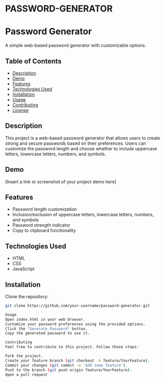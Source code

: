 # PASSWORD-GENERATOR
# Password Generator

A simple web-based password generator with customizable options.

## Table of Contents

- [Description](#description)
- [Demo](#demo)
- [Features](#features)
- [Technologies Used](#technologies-used)
- [Installation](#installation)
- [Usage](#usage)
- [Contributing](#contributing)
- [License](#license)

## Description

This project is a web-based password generator that allows users to create strong and secure passwords based on their preferences. Users can customize the password length and choose whether to include uppercase letters, lowercase letters, numbers, and symbols.

## Demo

[Insert a link or screenshot of your project demo here]

## Features

- Password length customization
- Inclusion/exclusion of uppercase letters, lowercase letters, numbers, and symbols
- Password strength indicator
- Copy to clipboard functionality

## Technologies Used

- HTML
- CSS
- JavaScript

## Installation

Clone the repository:

```bash
git clone https://github.com/your-username/password-generator.git

Usage
Open index.html in your web browser.
Customize your password preferences using the provided options.
Click the "Generate Password" button.
Copy the generated password to use it.

Contributing
Feel free to contribute to this project. Follow these steps:

Fork the project.
Create your feature branch (git checkout -b feature/YourFeature).
Commit your changes (git commit -m 'Add some feature').
Push to the branch (git push origin feature/YourFeature).
Open a pull request
